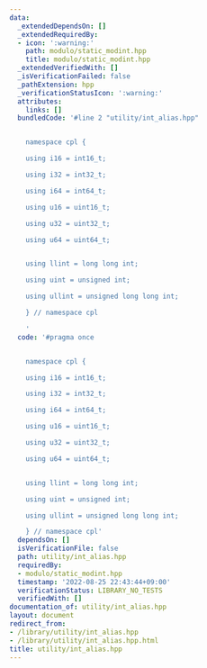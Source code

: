 ```yaml
---
data:
  _extendedDependsOn: []
  _extendedRequiredBy:
  - icon: ':warning:'
    path: modulo/static_modint.hpp
    title: modulo/static_modint.hpp
  _extendedVerifiedWith: []
  _isVerificationFailed: false
  _pathExtension: hpp
  _verificationStatusIcon: ':warning:'
  attributes:
    links: []
  bundledCode: '#line 2 "utility/int_alias.hpp"


    namespace cpl {

    using i16 = int16_t;

    using i32 = int32_t;

    using i64 = int64_t;

    using u16 = uint16_t;

    using u32 = uint32_t;

    using u64 = uint64_t;


    using llint = long long int;

    using uint = unsigned int;

    using ullint = unsigned long long int;

    } // namespace cpl

    '
  code: '#pragma once


    namespace cpl {

    using i16 = int16_t;

    using i32 = int32_t;

    using i64 = int64_t;

    using u16 = uint16_t;

    using u32 = uint32_t;

    using u64 = uint64_t;


    using llint = long long int;

    using uint = unsigned int;

    using ullint = unsigned long long int;

    } // namespace cpl'
  dependsOn: []
  isVerificationFile: false
  path: utility/int_alias.hpp
  requiredBy:
  - modulo/static_modint.hpp
  timestamp: '2022-08-25 22:43:44+09:00'
  verificationStatus: LIBRARY_NO_TESTS
  verifiedWith: []
documentation_of: utility/int_alias.hpp
layout: document
redirect_from:
- /library/utility/int_alias.hpp
- /library/utility/int_alias.hpp.html
title: utility/int_alias.hpp
---
```

